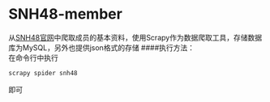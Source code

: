 # SNH48-member
从[SNH48官网](http://www.snh48.com/member_list.php)中爬取成员的基本资料，使用Scrapy作为数据爬取工具，存储数据库为MySQL，另外也提供json格式的存储
####执行方法：<br>
在命令行中执行 
```Bash
scrapy spider snh48
```
即可
